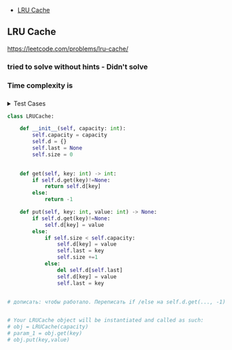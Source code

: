 + [LRU Cache](#lru-cache)

## LRU Cache

https://leetcode.com/problems/lru-cache/

### tried to solve without hints - Didn't solve
### Time complexity is
### 

<details><summary>Test Cases</summary><blockquote> 
LRUCache lRUCache = new LRUCache(2);
lRUCache.put(1, 1); // cache is {1=1}
lRUCache.put(2, 2); // cache is {1=1, 2=2}
lRUCache.get(1);    // return 1
lRUCache.put(3, 3); // LRU key was 2, evicts key 2, cache is {1=1, 3=3}
lRUCache.get(2);    // returns -1 (not found)
lRUCache.put(4, 4); // LRU key was 1, evicts key 1, cache is {4=4, 3=3} BROKE HERE
lRUCache.get(1);    // return -1 (not found)
lRUCache.get(3);    // return 3
lRUCache.get(4);    // return 4
</blockquote></details>


```python
class LRUCache:

    def __init__(self, capacity: int):
        self.capacity = capacity
        self.d = {}
        self.last = None
        self.size = 0
        

    def get(self, key: int) -> int:
        if self.d.get(key)!=None:
            return self.d[key]
        else:
            return -1

    def put(self, key: int, value: int) -> None:
        if self.d.get(key)!=None:
            self.d[key] = value
        else:
            if self.size < self.capacity:
                self.d[key] = value
                self.last = key
                self.size +=1
            else:
                del self.d[self.last]
                self.d[key] = value
                self.last = key


# дописать: чтобы работало. Переписать if /else на self.d.get(..., -1)


# Your LRUCache object will be instantiated and called as such:
# obj = LRUCache(capacity)
# param_1 = obj.get(key)
# obj.put(key,value)

```
